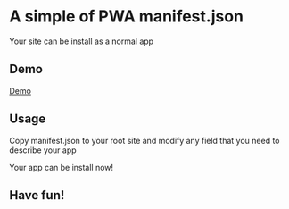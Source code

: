 # A simple of PWA manifest.json

Your site can be install as a normal app

## Demo

[Demo](https://manifest-pwa.vercel.app/)

## Usage

Copy manifest.json to your root site and modify any field that you need to describe your app

Your app can be install now!

## Have fun!
